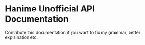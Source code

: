 # Hanime Unofficial API Documentation

Contribute this documentation if you want to fix my grammar, better explaination etc.
